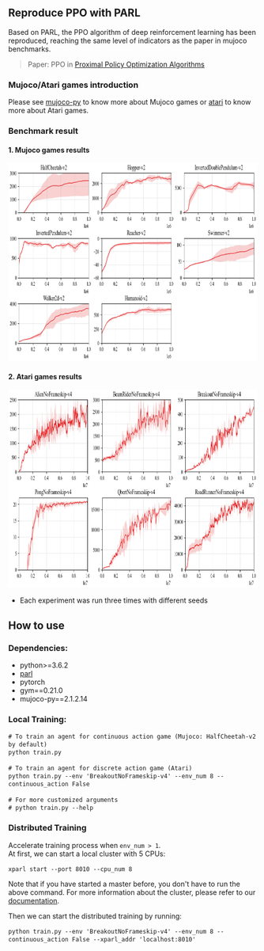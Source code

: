 ## Reproduce PPO with PARL
Based on PARL, the PPO algorithm of deep reinforcement learning has been reproduced, reaching the same level of indicators as the paper in mujoco benchmarks.

> Paper: PPO in [Proximal Policy Optimization Algorithms](https://arxiv.org/abs/1707.06347)

### Mujoco/Atari games introduction
Please see [mujoco-py](https://github.com/openai/mujoco-py) to know more about Mujoco games or [atari](https://gym.openai.com/envs/#atari) to know more about Atari games.

### Benchmark result
#### 1. Mujoco games results
<img src=".benchmark/ppo-mujoco.png" width = "800" height ="400" alt="ppo-mujoco_results"/>

#### 2. Atari games results
<img src=".benchmark/ppo-atari.png" width = "800" height ="400" alt="ppo-atari_results"/>

+ Each experiment was run three times with different seeds

## How to use
### Dependencies:
+ python>=3.6.2
+ [parl](https://github.com/PaddlePaddle/PARL)
+ pytorch
+ gym==0.21.0
+ mujoco-py==2.1.2.14

### Local Training:

```
# To train an agent for continuous action game (Mujoco: HalfCheetah-v2 by default)
python train.py

# To train an agent for discrete action game (Atari)
python train.py --env 'BreakoutNoFrameskip-v4' --env_num 8 --continuous_action False

# For more customized arguments
# python train.py --help
```

### Distributed Training
Accelerate training process when `env_num > 1`.     
At first, we can start a local cluster with 5 CPUs:

```
xparl start --port 8010 --cpu_num 8
```

Note that if you have started a master before, you don't have to run the above
command. For more information about the cluster, please refer to our
[documentation](https://parl.readthedocs.io/en/latest/parallel_training/setup.html).

Then we can start the distributed training by running:

```
python train.py --env 'BreakoutNoFrameskip-v4' --env_num 8 --continuous_action False --xparl_addr 'localhost:8010'
```
